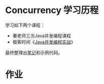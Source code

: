 # Concurrency 学习历程

学习如下两个课程：

- 秦老师三次Java并发编程课程
- 极客时间《[Java并发编程实战](https://time.geekbang.org/column/intro/159)》

最终整理出[笔记](java-concurrency-in-practice/index.md)和示例代码。

# 作业

